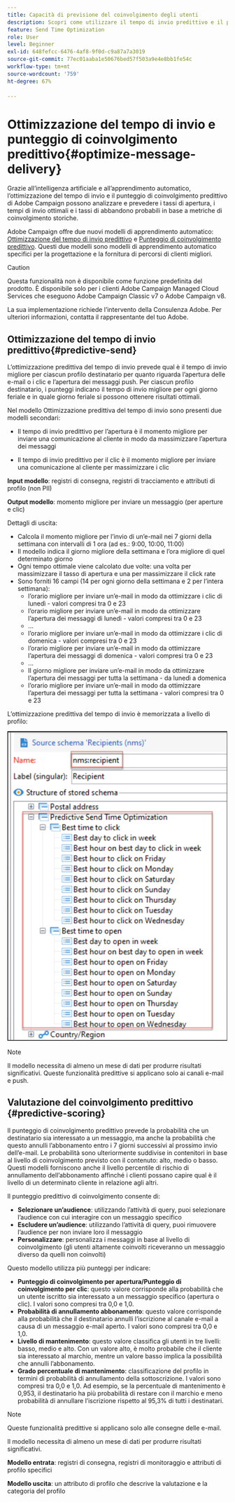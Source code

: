 ```yaml
---
title: Capacità di previsione del coinvolgimento degli utenti
description: Scopri come utilizzare il tempo di invio predittivo e il punteggio di coinvolgimento
feature: Send Time Optimization
role: User
level: Beginner
exl-id: 648fefcc-6476-4af8-9f0d-c9a87a7a3019
source-git-commit: 77ec01aaba1e50676bed57f503a9e4e8bb1fe54c
workflow-type: tm+mt
source-wordcount: '759'
ht-degree: 67%

---
```


# Ottimizzazione del tempo di invio e punteggio di coinvolgimento predittivo{#optimize-message-delivery}

Grazie all’intelligenza artificiale e all’apprendimento automatico, l’ottimizzazione del tempo di invio e il punteggio di coinvolgimento predittivo di Adobe Campaign possono analizzare e prevedere i tassi di apertura, i tempi di invio ottimali e i tassi di abbandono probabili in base a metriche di coinvolgimento storiche.

Adobe Campaign offre due nuovi modelli di apprendimento automatico: [Ottimizzazione del tempo di invio predittivo](#predictive-send) e [Punteggio di coinvolgimento predittivo](#predictive-scoring). Questi due modelli sono modelli di apprendimento automatico specifici per la progettazione e la fornitura di percorsi di clienti migliori.

>[!CAUTION]
>
>Questa funzionalità non è disponibile come funzione predefinita del prodotto. È disponibile solo per i clienti Adobe Campaign Managed Cloud Services che eseguono Adobe Campaign Classic v7 o Adobe Campaign v8.
>
>La sua implementazione richiede l’intervento della Consulenza Adobe. Per ulteriori informazioni, contatta il rappresentante del tuo Adobe.
>


## Ottimizzazione del tempo di invio predittivo{#predictive-send}

L’ottimizzazione predittiva del tempo di invio prevede qual è il tempo di invio migliore per ciascun profilo destinatario per quanto riguarda l’apertura delle e-mail o i clic e l’apertura dei messaggi push. Per ciascun profilo destinatario, i punteggi indicano il tempo di invio migliore per ogni giorno feriale e in quale giorno feriale si possono ottenere risultati ottimali.

Nel modello Ottimizzazione predittiva del tempo di invio sono presenti due modelli secondari:

* Il tempo di invio predittivo per l’apertura è il momento migliore per inviare una comunicazione al cliente in modo da massimizzare l’apertura dei messaggi

* Il tempo di invio predittivo per il clic è il momento migliore per inviare una comunicazione al cliente per massimizzare i clic


**Input modello**: registri di consegna, registri di tracciamento e attributi di profilo (non PII)

**Output modello**: momento migliore per inviare un messaggio (per aperture e clic)

Dettagli di uscita:

* Calcola il momento migliore per l’invio di un’e-mail nei 7 giorni della settimana con intervalli di 1 ora (ad es.: 9:00, 10:00, 11:00)
* Il modello indica il giorno migliore della settimana e l’ora migliore di quel determinato giorno
* Ogni tempo ottimale viene calcolato due volte: una volta per massimizzare il tasso di apertura e una per massimizzare il click rate
* Sono forniti 16 campi (14 per ogni giorno della settimana e 2 per l’intera settimana):
   * l’orario migliore per inviare un’e-mail in modo da ottimizzare i clic di lunedì - valori compresi tra 0 e 23
   * l’orario migliore per inviare un’e-mail in modo da ottimizzare l’apertura dei messaggi di lunedì - valori compresi tra 0 e 23
   * ...
   * l’orario migliore per inviare un’e-mail in modo da ottimizzare i clic di domenica - valori compresi tra 0 e 23
   * l’orario migliore per inviare un’e-mail in modo da ottimizzare l’apertura dei messaggi di domenica - valori compresi tra 0 e 23
   * ...
   * Il giorno migliore per inviare un’e-mail in modo da ottimizzare l’apertura dei messaggi per tutta la settimana - da lunedì a domenica
   * l’orario migliore per inviare un’e-mail in modo da ottimizzare l’apertura dei messaggi per tutta la settimana - valori compresi tra 0 e 23


L’ottimizzazione predittiva del tempo di invio è memorizzata a livello di profilo:

![](assets/sto-schema.png)


>[!NOTE]
>
>Il modello necessita di almeno un mese di dati per produrre risultati significativi. Queste funzionalità predittive si applicano solo ai canali e-mail e push.
>


## Valutazione del coinvolgimento predittivo {#predictive-scoring}

Il punteggio di coinvolgimento predittivo prevede la probabilità che un destinatario sia interessato a un messaggio, ma anche la probabilità che questo annulli l’abbonamento entro i 7 giorni successivi al prossimo invio dell’e-mail. Le probabilità sono ulteriormente suddivise in contenitori in base al livello di coinvolgimento previsto con il contenuto: alto, medio o basso. Questi modelli forniscono anche il livello percentile di rischio di annullamento dell’abbonamento affinché i clienti possano capire qual è il livello di un determinato cliente in relazione agli altri.

Il punteggio predittivo di coinvolgimento consente di:

* **Selezionare un’audience**: utilizzando l’attività di query, puoi selezionare l’audience con cui interagire con un messaggio specifico
* **Escludere un’audience**: utilizzando l’attività di query, puoi rimuovere l’audience per non inviare loro il messaggio
* **Personalizzare**: personalizza i messaggi in base al livello di coinvolgimento (gli utenti altamente coinvolti riceveranno un messaggio diverso da quelli non coinvolti)

Questo modello utilizza più punteggi per indicare:

* **Punteggio di coinvolgimento per apertura/Punteggio di coinvolgimento per clic**: questo valore corrisponde alla probabilità che un utente iscritto sia interessato a un messaggio specifico (apertura o clic). I valori sono compresi tra 0,0 e 1,0.
* **Probabilità di annullamento abbonamento**: questo valore corrisponde alla probabilità che il destinatario annulli l’iscrizione al canale e-mail a causa di un messaggio e-mail aperto. I valori sono compresi tra 0,0 e 1,0.
* **Livello di mantenimento**: questo valore classifica gli utenti in tre livelli: basso, medio e alto. Con un valore alto, è molto probabile che il cliente sia interessato al marchio, mentre un valore basso implica la possibilità che annulli l’abbonamento.
* **Grado percentuale di mantenimento**: classificazione del profilo in termini di probabilità di annullamento della sottoscrizione. I valori sono compresi tra 0,0 e 1,0. Ad esempio, se la percentuale di mantenimento è 0,953, il destinatario ha più probabilità di restare con il marchio e meno probabilità di annullare l’iscrizione rispetto al 95,3% di tutti i destinatari.

>[!NOTE]
>
>Queste funzionalità predittive si applicano solo alle consegne delle e-mail.
>
>Il modello necessita di almeno un mese di dati per produrre risultati significativi.

**Modello entrata**: registri di consegna, registri di monitoraggio e attributi di profilo specifici

**Modello uscita**: un attributo di profilo che descrive la valutazione e la categoria del profilo
